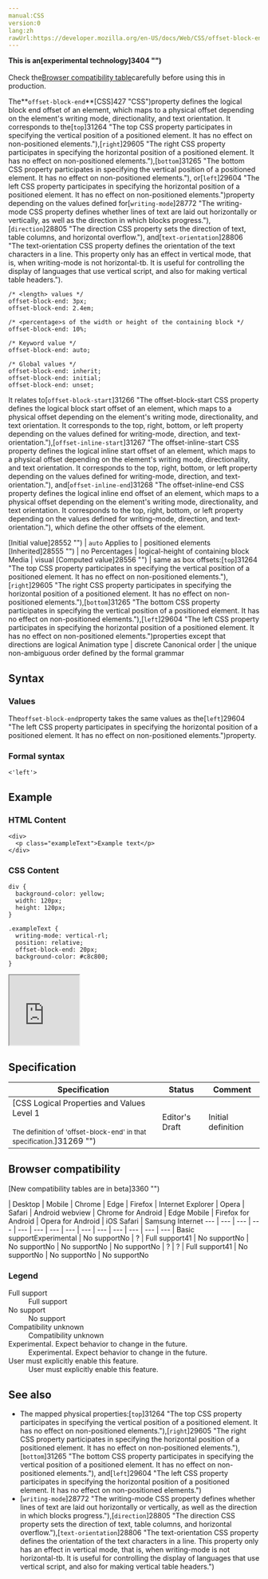 ```yaml
---
manual:CSS
version:0
lang:zh
rawUrl:https://developer.mozilla.org/en-US/docs/Web/CSS/offset-block-end
---
```






**This is an[experimental technology]3404 "")**<br></br>Check the[Browser compatibility table](%31263#Browser_compatibility "")carefully before using this in production.





The**`offset-block-end`**[CSS]427 "CSS")property defines the logical block end offset of an element, which maps to a physical offset depending on the element&#39;s writing mode, directionality, and text orientation. It corresponds to the[`top`]31264 "The top CSS property participates in specifying the vertical position of a positioned element. It has no effect on non-positioned elements."),[`right`]29605 "The right CSS property participates in specifying the horizontal position of a positioned element. It has no effect on non-positioned elements."),[`bottom`]31265 "The bottom CSS property participates in specifying the vertical position of a positioned element. It has no effect on non-positioned elements."), or[`left`]29604 "The left CSS property participates in specifying the horizontal position of a positioned element. It has no effect on non-positioned elements.")property depending on the values defined for[`writing-mode`]28772 "The writing-mode CSS property defines whether lines of text are laid out horizontally or vertically, as well as the direction in which blocks progress."),[`direction`]28805 "The direction CSS property sets the direction of text, table columns, and horizontal overflow."), and[`text-orientation`]28806 "The text-orientation CSS property defines the orientation of the text characters in a line. This property only has an effect in vertical mode, that is, when writing-mode is not horizontal-tb. It is useful for controlling the display of languages that use vertical script, and also for making vertical table headers.").


```
/* <length> values */
offset-block-end: 3px;
offset-block-end: 2.4em;

/* <percentage>s of the width or height of the containing block */
offset-block-end: 10%;

/* Keyword value */
offset-block-end: auto;

/* Global values */
offset-block-end: inherit;
offset-block-end: initial;
offset-block-end: unset;
```


It relates to[`offset-block-start`]31266 "The offset-block-start CSS property defines the logical block start offset of an element, which maps to a physical offset depending on the element's writing mode, directionality, and text orientation. It corresponds to the top, right, bottom, or left property depending on the values defined for writing-mode, direction, and text-orientation."),[`offset-inline-start`]31267 "The offset-inline-start CSS property defines the logical inline start offset of an element, which maps to a physical offset depending on the element's writing mode, directionality, and text orientation. It corresponds to the top, right, bottom, or left property depending on the values defined for writing-mode, direction, and text-orientation."), and[`offset-inline-end`]31268 "The offset-inline-end CSS property defines the logical inline end offset of an element, which maps to a physical offset depending on the element's writing mode, directionality, and text orientation. It corresponds to the top, right, bottom, or left property depending on the values defined for writing-mode, direction, and text-orientation."), which define the other offsets of the element.


[Initial value]28552 "") | `auto` 
Applies to | positioned elements 
[Inherited]28555 "") | no 
Percentages | logical-height of containing block 
Media | visual 
[Computed value]28556 "") | same as box offsets:[`top`]31264 "The top CSS property participates in specifying the vertical position of a positioned element. It has no effect on non-positioned elements."),[`right`]29605 "The right CSS property participates in specifying the horizontal position of a positioned element. It has no effect on non-positioned elements."),[`bottom`]31265 "The bottom CSS property participates in specifying the vertical position of a positioned element. It has no effect on non-positioned elements."),[`left`]29604 "The left CSS property participates in specifying the horizontal position of a positioned element. It has no effect on non-positioned elements.")properties except that directions are logical 
Animation type | discrete 
Canonical order | the unique non-ambiguous order defined by the formal grammar 


## Syntax<a name="Syntax"></a>

### Values<a name="Values"></a>


The`offset-block-end`property takes the same values as the[`left`]29604 "The left CSS property participates in specifying the horizontal position of a positioned element. It has no effect on non-positioned elements.")property.


### Formal syntax<a name="Formal_syntax"></a>

```
<'left'>
```

## Example<a name="Example"></a>

### HTML Content<a name="HTML_Content"></a>

```
<div>
  <p class="exampleText">Example text</p>
</div>
```

### CSS Content<a name="CSS_Content"></a>

```
div {
  background-color: yellow;
  width: 120px;
  height: 120px;
}

.exampleText {
  writing-mode: vertical-rl;
  position: relative;
  offset-block-end: 20px;
  background-color: #c8c800;
}
```


<iframe src='https://mdn.mozillademos.org/en-US/docs/Web/CSS/offset-block-end$samples/Example?revision=1342844' width='140' height='140'></iframe>



## Specification<a name="Specification"></a>

Specification | Status | Comment 
 ---  |  ---  |  ---  | 
[CSS Logical Properties and Values Level 1<br></br><small>The definition of &#39;offset-block-end&#39; in that specification.</small>]31269 "") | Editor&#39;s Draft | Initial definition 


## Browser compatibility<a name="Browser_compatibility"></a>
[New compatibility tables are in beta<i></i>]3360 "")

 | <abbr>Desktop<i></i></abbr> | <abbr>Mobile<i></i></abbr> 
 | <abbr>Chrome<i></i></abbr> | <abbr>Edge<i></i></abbr> | <abbr>Firefox<i></i></abbr> | <abbr>Internet Explorer<i></i></abbr> | <abbr>Opera<i></i></abbr> | <abbr>Safari<i></i></abbr> | <abbr>Android webview<i></i></abbr> | <abbr>Chrome for Android<i></i></abbr> | <abbr>Edge Mobile<i></i></abbr> | <abbr>Firefox for Android<i></i></abbr> | <abbr>Opera for Android<i></i></abbr> | <abbr>iOS Safari<i></i></abbr> | <abbr>Samsung Internet<i></i></abbr> 
 ---  |  ---  |  ---  |  ---  |  ---  |  ---  |  ---  |  ---  |  ---  |  ---  |  ---  |  ---  |  ---  |  ---  | 
Basic support<abbr>Experimental<i></i></abbr> | <abbr>No support</abbr>No | <abbr>?</abbr> | <abbr>Full support</abbr>41 | <abbr>No support</abbr>No | <abbr>No support</abbr>No | <abbr>No support</abbr>No | <abbr>No support</abbr>No | <abbr>?</abbr> | <abbr>?</abbr> | <abbr>Full support</abbr>41 | <abbr>No support</abbr>No | <abbr>No support</abbr>No | <abbr>No support</abbr>No 


### Legend<a name="Legend"></a>
<dl><dt id=''><abbr>Full support</abbr></dt><dd>Full support</dd><dt id=''><abbr>No support</abbr></dt><dd>No support</dd><dt id=''><abbr>Compatibility unknown</abbr></dt><dd>Compatibility unknown</dd><dt id=''><abbr>Experimental. Expect behavior to change in the future.<i></i></abbr></dt><dd>Experimental. Expect behavior to change in the future.</dd><dt id=''><abbr>User must explicitly enable this feature.<i></i></abbr></dt><dd>User must explicitly enable this feature.</dd></dl>

## See also<a name="See_also"></a>

* The mapped physical properties:[`top`]31264 "The top CSS property participates in specifying the vertical position of a positioned element. It has no effect on non-positioned elements."),[`right`]29605 "The right CSS property participates in specifying the horizontal position of a positioned element. It has no effect on non-positioned elements."),[`bottom`]31265 "The bottom CSS property participates in specifying the vertical position of a positioned element. It has no effect on non-positioned elements."), and[`left`]29604 "The left CSS property participates in specifying the horizontal position of a positioned element. It has no effect on non-positioned elements.")
* [`writing-mode`]28772 "The writing-mode CSS property defines whether lines of text are laid out horizontally or vertically, as well as the direction in which blocks progress."),[`direction`]28805 "The direction CSS property sets the direction of text, table columns, and horizontal overflow."),[`text-orientation`]28806 "The text-orientation CSS property defines the orientation of the text characters in a line. This property only has an effect in vertical mode, that is, when writing-mode is not horizontal-tb. It is useful for controlling the display of languages that use vertical script, and also for making vertical table headers.")



